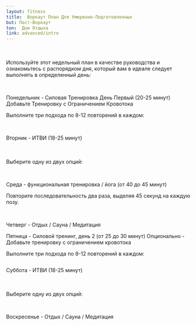```yaml
---
layout: fitness
title:  Воркаут План Для Умеренно-Подготовленных
but: Пост-Воркаут
ton:  Дни Отдыха
link: advanced/intro
---
```


<div class="min-h-screen section">
<p class="text-xl font-bold leading-relaxed">
<br/><br/>
Используйте этот недельный план в качестве руководства и ознакомьтесь с распорядком дня, который вам в идеале следует выполнять в определенный день:
<br/><br/> 
</p>
<div class="container">
<img class="object-contain h-48 w-full" src="{{ site.baseurl }}/img/advanced/plan-.png" alt="">
</div>

<div class="container mt-8">
<div class="bg-blue-700">
    <div class="max-w-7xl mx-auto py-3 px-3 sm:px-6 lg:px-8">
      <div class="flex items-center justify-between flex-wrap">
        <div class="w-0 flex-1 flex items-center">
          <p class="text-xl font-bold text-white text-center">
            <span class="md:flex">
              Понедельник - Силовая Тренировка День Первый  (20-25 минут) Добавьте Тренировку с Ограничением Кровотока
            </span>
          </p>
        </div>
      </div>
    </div>
  </div> 
</div>
<div class="flex justify-center items-center px-20">
<p class="text-xl font-bold leading-relaxed mt-8">
Выполните три подхода по 8-12 повторений в каждом:
<br/><br/>
</p>
</div>
 <div class="container mx-auto">
      <div class="flex flex-wrap -mx-4">
        <div class="w-full sm:w-1/2 md:w-1/2 xl:w-1/5 p-4">
          <a class="c-card block bg-white shadow-md hover:shadow-xl rounded-lg overflow-hidden">
          <div class="relative pb-48 overflow-hidden">
            <img class="absolute inset-0 h-full w-full object-contain" src="{{ site.baseurl }}/img/advanced/abdominal-crunches-with-rotation.gif" alt="">
          </div>
          </a>
          </div> 
           <div class="w-full sm:w-1/2 md:w-1/2 xl:w-1/5 p-4">
           <a class="c-card block bg-white shadow-md hover:shadow-xl rounded-lg overflow-hidden">
          <div class="relative pb-48 overflow-hidden">
            <img class="absolute inset-0 h-full w-full object-contain" src="{{ site.baseurl }}/img/advanced/towel-glides-1.gif" alt="">
          </div>
          </a>
          </div>
           <div class="w-full sm:w-1/2 md:w-1/2 xl:w-1/5 p-4">
          <a class="c-card block bg-white shadow-md hover:shadow-xl rounded-lg overflow-hidden">
          <div class="relative pb-48 overflow-hidden">
            <img class="absolute inset-0 h-full w-full object-contain" src="{{ site.baseurl }}/img/advanced/goblet-squat.gif" alt="">
          </div>
          </a>
          </div>
           <div class="w-full sm:w-1/2 md:w-1/2 xl:w-1/5 p-4">
          <a class="c-card block bg-white shadow-md hover:shadow-xl rounded-lg overflow-hidden">
          <div class="relative pb-48 overflow-hidden">
            <img class="absolute inset-0 h-full w-full object-contain" src="{{ site.baseurl }}/img/advanced/decline-pushup.gif" alt="">
          </div>
          </a>
          </div>
           <div class="w-full sm:w-1/2 md:w-1/2 xl:w-1/5 p-4">
          <a class="c-card block bg-white shadow-md hover:shadow-xl rounded-lg overflow-hidden">
          <div class="relative pb-48 overflow-hidden">
            <img class="absolute inset-0 h-full w-full object-contain" src="{{ site.baseurl }}/img/advanced/barbell-bench-press.gif" alt="">
          </div>
          </a>
          </div>
            <div class="w-full sm:w-1/2 md:w-1/2 xl:w-1/5 p-4">
          <a class="c-card block bg-white shadow-md hover:shadow-xl rounded-lg overflow-hidden">
          <div class="relative pb-48 overflow-hidden">
            <img class="absolute inset-0 h-full w-full object-contain" src="{{ site.baseurl }}/img/advanced/alternating-unassisted-one-armed-curls.gif" alt="">
          </div>
          </a>
          </div>
          </div>
           </div>
<div class="container mt-8">
<div class="bg-green-500">
    <div class="max-w-7xl mx-auto py-3 px-3 sm:px-6 lg:px-8">
      <div class="flex items-center justify-between flex-wrap">
        <div class="w-0 flex-1 flex items-center">
          <p class="text-xl font-bold text-white text-center">
            <span class="md:flex">
              Вторник - ИТВИ (18-25 минут) 
            </span>
          </p>
        </div>
      </div>
    </div>
  </div> 
</div>
<div class="container mt-8">
<div class="flex justify-center items-center px-20">
<p class="text-xl font-bold leading-relaxed">
<br/><br/>
Выберите одну из двух опций:
<br/><br/>
</p>
</div>
</div>
<div class="flex justify-center items-center px-20">
<div class="space-x-4"> 
<div class="inline-block"> 
<img class="object-contain" src="{{ site.baseurl }}/img/beginner/hiit-on-elliptical-2.gif" alt="">
</div>
<div class="inline-block"> 
<img class="object-contain" src="{{ site.baseurl }}/img/beginner/hiit-on-recumbent-bike.gif" alt="">
</div>
</div>
</div>

<div class="container mt-8">
<div class="bg-purple-600 mb-4">
    <div class="max-w-7xl mx-auto py-3 px-3 sm:px-6 lg:px-8">
      <div class="flex items-center justify-between flex-wrap">
        <div class="w-0 flex-1 flex items-center">
          <p class="text-xl font-bold text-white text-center">
            <span class="md:flex">
Среда - функциональная тренировка / йога (от 40 до 45 минут)
            </span>
          </p>
        </div>
      </div>
    </div>
  </div> 

<div class="flex justify-center items-center px-20">
<p class="text-xl font-bold leading-relaxed mt-8">
Повторите последовательность два раза, выделяя 45 секунд на каждую позу.
<br/><br/>
</p>
</div>
   <div class="container mx-auto">
      <div class="flex flex-wrap -mx-4">
        <div class="w-full sm:w-1/2 md:w-1/2 xl:w-1/5 p-4">
          <a class="c-card block bg-white shadow-md hover:shadow-xl rounded-lg overflow-hidden">
          <div class="relative pb-48 overflow-hidden">
            <img class="absolute inset-0 h-full w-full object-contain" src="{{ site.baseurl }}/img/advanced/wndmill.gif" alt="">
          </div>
          </a>
          </div> 
           <div class="w-full sm:w-1/2 md:w-1/2 xl:w-1/5 p-4">
           <a class="c-card block bg-white shadow-md hover:shadow-xl rounded-lg overflow-hidden">
          <div class="relative pb-48 overflow-hidden">
            <img class="absolute inset-0 h-full w-full object-contain" src="{{ site.baseurl }}/img/advanced/gd-morning.gif" alt="">
          </div>
          </a>
          </div>
           <div class="w-full sm:w-1/2 md:w-1/2 xl:w-1/5 p-4">
          <a class="c-card block bg-white shadow-md hover:shadow-xl rounded-lg overflow-hidden">
          <div class="relative pb-48 overflow-hidden">
            <img class="absolute inset-0 h-full w-full object-contain" src="{{ site.baseurl }}/img/advanced/warrior-pose.gif" alt="">
          </div>
          </a>
          </div>
           <div class="w-full sm:w-1/2 md:w-1/2 xl:w-1/5 p-4">
          <a class="c-card block bg-white shadow-md hover:shadow-xl rounded-lg overflow-hidden">
          <div class="relative pb-48 overflow-hidden">
            <img class="absolute inset-0 h-full w-full object-contain" src="{{ site.baseurl }}/img/advanced/mountain-pose.gif" alt="">
          </div>
          </a>
          </div>
           <div class="w-full sm:w-1/2 md:w-1/2 xl:w-1/5 p-4">
          <a class="c-card block bg-white shadow-md hover:shadow-xl rounded-lg overflow-hidden">
          <div class="relative pb-48 overflow-hidden">
            <img class="absolute inset-0 h-full w-full object-contain" src="{{ site.baseurl }}/img/advanced/triangle-pose.gif" alt="">
          </div>
          </a>
          </div>
          <div class="w-full sm:w-1/2 md:w-1/2 xl:w-1/5 p-4">
          <a class="c-card block bg-white shadow-md hover:shadow-xl rounded-lg overflow-hidden">
          <div class="relative pb-48 overflow-hidden">
            <img class="absolute inset-0 h-full w-full object-contain" src="{{ site.baseurl }}/img/advanced/high-lunge-pose.gif" alt="">
          </div>
          </a>
          </div>
          <div class="w-full sm:w-1/2 md:w-1/2 xl:w-1/5 p-4">
          <a class="c-card block bg-white shadow-md hover:shadow-xl rounded-lg overflow-hidden">
          <div class="relative pb-48 overflow-hidden">
            <img class="absolute inset-0 h-full w-full object-contain" src="{{ site.baseurl }}/img/advanced/chair-pose.gif" alt="">
          </div>
          </a>
          </div>
          <div class="w-full sm:w-1/2 md:w-1/2 xl:w-1/5 p-4">
          <a class="c-card block bg-white shadow-md hover:shadow-xl rounded-lg overflow-hidden">
          <div class="relative pb-48 overflow-hidden">
            <img class="absolute inset-0 h-full w-full object-contain" src="{{ site.baseurl }}/img/advanced/upward-facing-dog.gif" alt="">
          </div>
          </a>
          </div>
          <div class="w-full sm:w-1/2 md:w-1/2 xl:w-1/5 p-4">
          <a class="c-card block bg-white shadow-md hover:shadow-xl rounded-lg overflow-hidden">
          <div class="relative pb-48 overflow-hidden">
            <img class="absolute inset-0 h-full w-full object-contain" src="{{ site.baseurl }}/img/advanced/standing-backbend.gif" alt="">
          </div>
          </a>
          </div>
          <div class="w-full sm:w-1/2 md:w-1/2 xl:w-1/5 p-4">
          <a class="c-card block bg-white shadow-md hover:shadow-xl rounded-lg overflow-hidden">
          <div class="relative pb-48 overflow-hidden">
            <img class="absolute inset-0 h-full w-full object-contain" src="{{ site.baseurl }}/img/advanced/abductor-assisted-back-extensions.gif" alt="">
          </div>
          </a>
          </div>
          </div>
           </div>
    
<div class="bg-red-700 mt-16">
    <div class="max-w-7xl mx-auto py-3 px-3 sm:px-6 lg:px-8">
      <div class="flex items-center justify-between flex-wrap">
        <div class="w-0 flex-1 flex items-center">
          <p class="text-xl font-bold text-white text-center">
            <span class="md:flex">
        Четверг - Отдых / Сауна / Медитация
            </span>
          </p>
        </div>
      </div>
    </div>
  </div> 
  <div class="bg-blue-700 mt-4">
    <div class="max-w-7xl mx-auto py-3 px-3 sm:px-6 lg:px-8">
      <div class="flex items-center justify-between flex-wrap">
        <div class="w-0 flex-1 flex items-center">
          <p class="text-xl font-bold text-white text-center">
            <span class="md:flex">
Пятница - Силовой тренинг, день 2 (от 25 до 30 минут) Опционально
 - Добавьте тренировку с ограничением кровотока
            </span>
          </p>
        </div>
      </div>
    </div>
  </div>
   <div class="flex justify-center items-center px-20">
<p class="text-xl font-bold leading-relaxed mt-4">
Выполните три подхода по 8-12 повторений в каждом:
  </p>
</div>
 <div class="container mx-auto">
      <div class="flex flex-wrap -mx-4">
        <div class="w-full sm:w-1/2 md:w-1/2 xl:w-1/5 p-4">
          <a class="c-card block bg-white shadow-md hover:shadow-xl rounded-lg overflow-hidden">
          <div class="relative pb-48 overflow-hidden">
            <img class="absolute inset-0 h-full w-full object-contain" src="{{ site.baseurl }}/img/advanced/bent-over-reverse-fly.gif" alt="">
          </div>
          </a>
          </div> 
           <div class="w-full sm:w-1/2 md:w-1/2 xl:w-1/5 p-4">
           <a class="c-card block bg-white shadow-md hover:shadow-xl rounded-lg overflow-hidden">
          <div class="relative pb-48 overflow-hidden">
            <img class="absolute inset-0 h-full w-full object-contain" src="{{ site.baseurl }}/img/advanced/stand-barbell-press.gif" alt="">
          </div>
          </a>
          </div>
           <div class="w-full sm:w-1/2 md:w-1/2 xl:w-1/5 p-4">
          <a class="c-card block bg-white shadow-md hover:shadow-xl rounded-lg overflow-hidden">
          <div class="relative pb-48 overflow-hidden">
            <img class="absolute inset-0 h-full w-full object-contain" src="{{ site.baseurl }}/img/advanced/weighted-v-ups.gif" alt="">
          </div>
          </a>
          </div>
           <div class="w-full sm:w-1/2 md:w-1/2 xl:w-1/5 p-4">
          <a class="c-card block bg-white shadow-md hover:shadow-xl rounded-lg overflow-hidden">
          <div class="relative pb-48 overflow-hidden">
            <img class="absolute inset-0 h-full w-full object-contain" src="{{ site.baseurl }}/img/advanced/one-armed-dumbbell-row.gif" alt="">
          </div>
          </a>
          </div>
           <div class="w-full sm:w-1/2 md:w-1/2 xl:w-1/5 p-4">
          <a class="c-card block bg-white shadow-md hover:shadow-xl rounded-lg overflow-hidden">
          <div class="relative pb-48 overflow-hidden">
            <img class="absolute inset-0 h-full w-full object-contain" src="{{ site.baseurl }}/img/advanced/overhead-triceps-extension-with-resistance-bands.gif" alt="">
          </div>
          </a>
          </div>
           <div class="w-full sm:w-1/2 md:w-1/2 xl:w-1/5 p-4">
          <a class="c-card block bg-white shadow-md hover:shadow-xl rounded-lg overflow-hidden">
          <div class="relative pb-48 overflow-hidden">
            <img class="absolute inset-0 h-full w-full object-contain" src="{{ site.baseurl }}/img/advanced/squats-with-medicine-ball-1.gif" alt="">
          </div>
          </a>
          </div>
          </div>
           </div>


<div class="bg-green-700 mt-8">
    <div class="max-w-7xl mx-auto py-3 px-3 sm:px-6 lg:px-8">
      <div class="flex items-center justify-between flex-wrap">
        <div class="w-0 flex-1 flex items-center">
          <p class="text-xl font-bold text-white text-center">
            <span class="md:flex">
        Суббота - ИТВИ (18-25 минут)
            </span>
          </p>
        </div>
      </div>
    </div>
  </div> 
 <div class="container mt-8">
<div class="flex justify-center items-center px-20">
<p class="text-xl font-bold leading-relaxed">
<br/><br/>
Выберите одну из двух опций:
<br/><br/>
</p>
</div>
</div>
<div class="flex justify-center items-center px-20">
<div class="space-x-4"> 
<div class="inline-block"> 
<img class="object-contain" src="{{ site.baseurl }}/img/beginner/hiit-on-elliptical-2.gif" alt="">
</div>
<div class="inline-block"> 
<img class="object-contain" src="{{ site.baseurl }}/img/beginner/hiit-on-recumbent-bike.gif" alt="">
</div>
</div>
</div>
<div class="bg-red-700 mt-4 mb-16">
    <div class="max-w-7xl mx-auto py-3 px-3 sm:px-6 lg:px-8">
      <div class="flex items-center justify-between flex-wrap">
        <div class="w-0 flex-1 flex items-center">
          <p class="text-xl font-bold text-white text-center">
            <span class="md:flex">
        Воскресенье - Отдых / Сауна / Медитация
            </span>
          </p>
        </div>
      </div>
    </div>
  </div>

</div>
</div>
